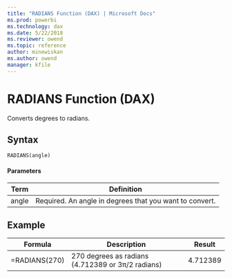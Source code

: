 ```yaml
---
title: "RADIANS Function (DAX) | Microsoft Docs"
ms.prod: powerbi 
ms.technology: dax
ms.date: 5/22/2018
ms.reviewer: owend
ms.topic: reference
author: minewiskan
ms.author: owend
manager: kfile
---
```

# RADIANS Function (DAX)
Converts degrees to radians.  
  
## Syntax  
  
```dax
RADIANS(angle)  
```
  
#### Parameters  
  
|Term|Definition|  
|--------|--------------|  
|angle|Required. An angle in degrees that you want to convert.|  
  
## Example  
  
|Formula|Description|Result|  
|-----------|---------------|----------|  
|=RADIANS(270)|270 degrees as radians (4.712389 or 3π/2 radians)|4.712389|  
  
